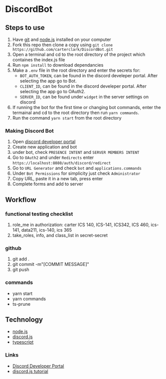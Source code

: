 # DiscordBot

## Steps to use

1. Have [git](https://git-scm.com/downloads) and [node.js](https://nodejs.org/en/download/) installed on your computer
2. Fork this repo then clone a copy using `git clone https://github.com/carterclark/DiscordBot.git`
3. Open a terminal and cd to the root directory of the project which containes the index.js file
4. Run `npm install` to download dependancies
5. Make a `.env` file in the root directory and enter the secrets for:
   - `BOT_AUTH_TOKEN`, can be found in the discord develeper portal. After selecting the app go to Bot.
   - `CLIENT_ID`, can be found in the discord develeper portal. After selecting the app go to OAuth2.
   - `SERVER_ID`, can be found under `widget` in the server settings on discord
6. If running the bot for the first time or changing bot commands, enter the termainal and cd to the root directory then run `yarn commands`.
7. Run the command `yarn start` from the root directory

### Making Discord Bot

1. Open [discord developer portal](https://discord.com/developers/applications)
2. Create new application and bot
3. under bot, check `PRESENCE INTENT` and `SERVER MEMBERS INTENT`
4. Go to `OAuth2` and under `Redirects` enter `https://localhost:8080/auth/discord/redirect`
5. Go to `URL Generator` and check `bot` and `applications.commands`
6. Under `Bot Permissions` for simplicity just check `Administrator`
7. Copy URL, paste it in a new tab, press enter
8. Complete forms and add to server

## Workflow

### functional testing checklist

1. role_me in authorization: carter ICS 140, ICS-141, ICS342, ICS 460, ics-141, data211, ics-140, ics 365
2. take_roles, info, and class_list in secret-secret

### github

1. git add .
2. git commit -m"[COMMIT MESSAGE]"
3. git push

### commands

- yarn start
- yarn commands
- ts-prune

## Technology

- [node.js](https://nodejs.org/en/docs/)
- [discord.js](https://discord.js.org/#/docs/main/stable/general/welcome)
- [typescript](https://www.typescriptlang.org/docs/)

### Links

- [Discord Developer Portal](https://discord.com/developers/applications)
- [discord.js tutorial](https://discordjs.guide/#before-you-begin)
